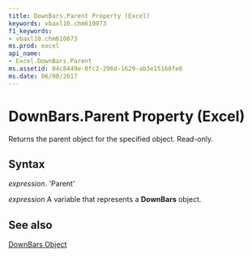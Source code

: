 ```yaml
---
title: DownBars.Parent Property (Excel)
keywords: vbaxl10.chm610073
f1_keywords:
- vbaxl10.chm610073
ms.prod: excel
api_name:
- Excel.DownBars.Parent
ms.assetid: 04c8449e-0fc2-296d-1629-ab3e15168fe6
ms.date: 06/08/2017
---
```



# DownBars.Parent Property (Excel)

Returns the parent object for the specified object. Read-only.


## Syntax

 _expression_. 'Parent'

 _expression_ A variable that represents a **DownBars** object.


## See also


[DownBars Object](Excel.DownBars(objec).md)

